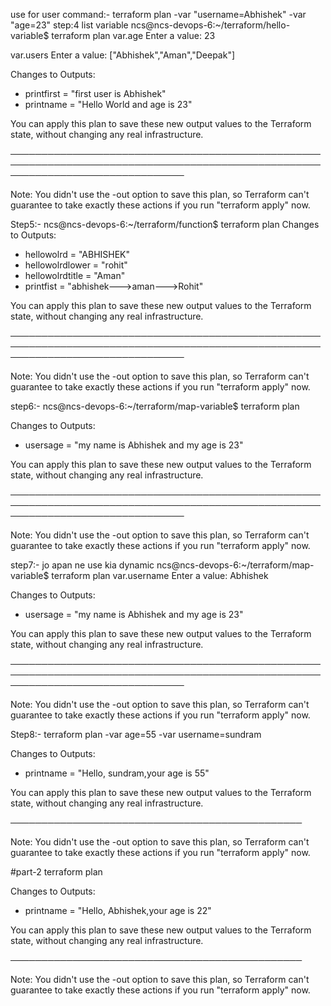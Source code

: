 use for user command:-
terraform plan -var "username=Abhishek" -var "age=23"
step:4
list variable
ncs@ncs-devops-6:~/terraform/hello-variable$ terraform plan
var.age
  Enter a value: 23

var.users
  Enter a value: ["Abhishek","Aman","Deepak"]


Changes to Outputs:
  + printfirst = "first user is Abhishek"
  + printname  = "Hello World and age is 23"

You can apply this plan to save these new output values to the Terraform state, without changing any real infrastructure.

────────────────────────────────────────────────────────────────────────────────────────────────────────────────────────────────

Note: You didn't use the -out option to save this plan, so Terraform can't guarantee to take exactly these actions if you run
"terraform apply" now.

Step5:- 
ncs@ncs-devops-6:~/terraform/function$ terraform plan
Changes to Outputs:
  + hellowolrd      = "ABHISHEK"
  + hellowolrdlower = "rohit"
  + hellowolrdtitle = "Aman"
  + printfist       = "abhishek--->aman--->Rohit"

You can apply this plan to save these new output values to the Terraform state, without changing any real infrastructure.

────────────────────────────────────────────────────────────────────────────────────────────────────────────────────────────────

Note: You didn't use the -out option to save this plan, so Terraform can't guarantee to take exactly these actions if you run
"terraform apply" now.

step6:- 
ncs@ncs-devops-6:~/terraform/map-variable$ terraform plan

Changes to Outputs:
  + usersage = "my name is Abhishek and my age is 23"

You can apply this plan to save these new output values to the Terraform state, without changing any real infrastructure.

────────────────────────────────────────────────────────────────────────────────────────────────────────────────────────────────

Note: You didn't use the -out option to save this plan, so Terraform can't guarantee to take exactly these actions if you run
"terraform apply" now.

step7:- jo apan ne use kia dynamic 
ncs@ncs-devops-6:~/terraform/map-variable$ terraform plan
var.username
  Enter a value: Abhishek


Changes to Outputs:
  + usersage = "my name is Abhishek and my age is 23"

You can apply this plan to save these new output values to the Terraform state, without changing any real infrastructure.

────────────────────────────────────────────────────────────────────────────────────────────────────────────────────────────────

Note: You didn't use the -out option to save this plan, so Terraform can't guarantee to take exactly these actions if you run
"terraform apply" now.

Step8:- terraform plan -var age=55 -var username=sundram


Changes to Outputs:
  + printname = "Hello, sundram,your age is 55"

You can apply this plan to save these new
output values to the Terraform state, without
changing any real infrastructure.

───────────────────────────────────────────────

Note: You didn't use the -out option to save
this plan, so Terraform can't guarantee to take
exactly these actions if you run "terraform
apply" now.

#part-2
terraform plan

Changes to Outputs:
  + printname = "Hello, Abhishek,your age is 22"

You can apply this plan to save these new
output values to the Terraform state, without
changing any real infrastructure.

───────────────────────────────────────────────

Note: You didn't use the -out option to save
this plan, so Terraform can't guarantee to take
exactly these actions if you run "terraform
apply" now.
